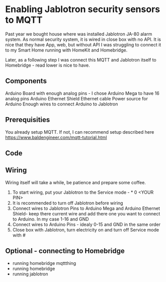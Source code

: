 # Enabling Jablotron security sensors to MQTT
Past year we bought house where was installed Jablotron JA-80 alarm system. As normal security system, it is wired in close box with no API. It is nice that they have App, web, but without API I was struggling to connect it to my Smart Home running with HomeKit and Homebridge.

Later, as a following step I was connect this MQTT and Jablotron itself to Homebridge - read lower is nice to have.

## Components
Arduino Board with enough analog pins - I chose Arduino Mega to have 16 analog pins
Arduino Ethernet Shield
Ethernet cable
Power source for Arduino
Enough wires to connect Arduino to Jablotron

## Prerequisities
You already setup MQTT. If not, I can recommend setup described here https://www.baldengineer.com/mqtt-tutorial.html

## Code


## Wiring 
Wiring itself will take a while, be patience and prepare some coffee.

1. To start wiring, put your Jablotron to the Service mode - \* 0 \<YOUR PIN\>
2. It is recommended to turn off Jablotron before wiring
3. Connect wires to Jablotron Pins to Arduino Mega and Arduino Ethernet Shield- keep there current wire and add there one you want to connect to Arduino. In my case 1-16 and GND
4. Connect wires to Arduino Pins - idealy 0-15 and GND in the same order
5. Close box with Jablotron, turn electricity on and turn off Service mode with \#

## Optional - connecting to Homebridge
- running homebridge mqttthing
- running homebridge
- running jablotron
